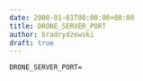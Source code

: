 ```yaml
---
date: 2000-01-01T00:00:00+00:00
title: DRONE_SERVER_PORT
author: bradrydzewski
draft: true
---
```




```
DRONE_SERVER_PORT=
```

